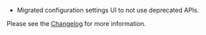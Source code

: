 - Migrated configuration settings UI to not use deprecated APIs.

Please see the <a href="https://github.com/Unthrottled/normandy-progress-bar/blob/master/docs/CHANGELOG.md">Changelog</a> for more information.